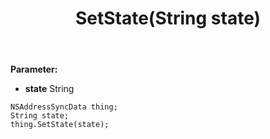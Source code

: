 ﻿---
uid: crmscript_ref_NSAddressSyncData_SetState
title: SetState(String state)
intellisense: NSAddressSyncData.SetState
keywords: NSAddressSyncData, GetState
so.topic: reference
---



**Parameter:** 
 - **state** String

```crmscript
NSAddressSyncData thing;
String state;
thing.SetState(state);
```

